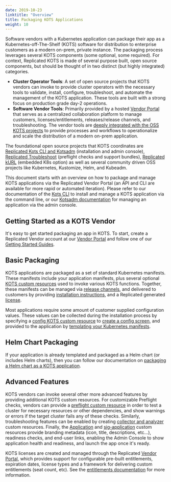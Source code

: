 ```yaml
---
date: 2019-10-23
linktitle: "Overview"
title: Packaging KOTS Applications
weight: 10
---
```


Software vendors with a Kubernetes application can package their app as a Kubernetes-off-The-Shelf (KOTS) software for distribution to enterprise customers as a modern on-prem, private instance. 
The packaging process leverages several KOTS components (some optional, some required). 
For context, Replicated KOTS is made of several purpose built, open source components, but should be thought of in two distinct (but highly integrated) categories.

* **Cluster Operator Tools**: A set of open source projects that KOTS vendors can invoke to provide cluster operators with the necessary tools to validate, install, configure, troubleshoot, and automate the management of the KOTS application. 
These tools are built with a strong focus on production grade day-2 operations.
* **Software Vendor Tools**: Primarily provided by a hosted [Vendor Portal](https://vendor.replicated.com) that serves as a centralized collaboration platform to manage customers, licenses/entitlements, releases/release channels, and troubleshooting. The vendor tools are [deeply integrated with the OSS KOTS projects](https://blog.replicated.com/announcing-kots/) to provide processes and workflows to operationalize and scale the distribution of a modern on-prem application.

The foundational open source projects that KOTS coordinates are [Replicated Kots CLI and Kotsadm](https://kots.io) (installation and admin console), [Replicated Troubleshoot](https://troubleshoot.sh) (preflight checks and support bundles), [Replicated kURL](https://kurl.sh) (embedded K8s option) as well as several community driven OSS projects like Kubernetes, Kustomize, Helm, and Kubeadm.

This document starts with an overview on how to package and manage KOTS applications via the Replicated Vendor Portal (an API and CLI are available for more rapid or automated iteration). 
Please refer to our documentation of the [Kots CLI](/kots-cli/getting-started/) to install and manage a KOTS application via the command line, or our [Kotsadm documentation](/kotsadm/installing/installing-a-kots-app/) for managing an application via the admin console.

## Getting Started as a KOTS Vendor
It's easy to get started packaging an app in KOTS.
To start, create a Replicated Vendor account at our [Vendor Portal](https://vendor.replicated.com) and follow one of our [Getting Started Guides](/vendor/guides/#getting-started).

## Basic Packaging
KOTS applications are packaged as a set of standard Kubernetes manifests. 
These manifests include your application manifests, plus several optional [KOTS custom resources](/vendor/packaging/kots-custom-resources/) used to invoke various KOTS functions. 
Together, these manifests can be managed via [release channels](/vendor/packaging/channels-and-releases), and delivered to customers by providing [installation instructions](/kotsadm/installing/installing-a-kots-app/), and a Replicated generated [license](/vendor/packaging/customers-and-licenses).

Most applications require some amount of customer supplied configuration values. 
These values can be collected during the installation process by specifying a [config KOTS custom resource](/reference/v1beta1/config) to [create a config screen](/vendor/config/config-screen/), and provided to the application by [templating your Kubernetes manifests](/vendor/packaging/template-functions).

## Helm Chart Packaging
If your application is already templated and packaged as a Helm chart (or includes Helm charts), then you can follow our documentation on [packaging a Helm chart as a KOTS application](/vendor/helm/using-helm-charts/).

## Advanced Features
KOTS vendors can invoke several other more advanced features by providing additional KOTS custom resources. 
For customizable Preflight checks, vendors can provide a [preflight custom resource](/reference/v1beta1/preflight/) in order to test a cluster for necessary resources or other dependencies, and show warnings or errors if the target cluster fails any of these checks. 
Similarly, troubleshooting features can be enabled by creating [collector and analyzer](/reference/v1beta1/support-bundle) custom resources. 
Finally, the [Application](/reference/v1beta1/application) and [sig-application](/reference/v1beta1/sig-application) custom resources provide branding metadata (icon, title, descriptions, etc...), readiness checks, and end-user links, enabling the Admin Console to show application health and readiness, and launch the app once it's ready.

KOTS licenses are created and managed through the Replicated [Vendor Portal](https://vendor.replicated.com), which provides support for configurable pre-built entitlements, expiration dates, license types and a framework for delivering custom entitlements (seat count, etc). See the [entitlements documentation](/vendor/entitlements/entitlements/) for more information.

